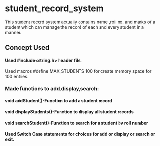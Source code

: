 # student_record_system
This student record system actually contains name ,roll no. and marks of a student which can manage the record of each and every student in a manner.

## Concept Used
#### Used #include<string.h> header file.
Used macros #define MAX_STUDENTS 100 for create memory space for 100 entries.
### Made functions to add,display,search:
#### void addStudent()-Function to add a student record 
#### void displayStudents()-Function to display all student records
#### void searchStudent()-Function to search for a student by roll number

#### Used Switch Case statements for choices for add or display or search or exit.


